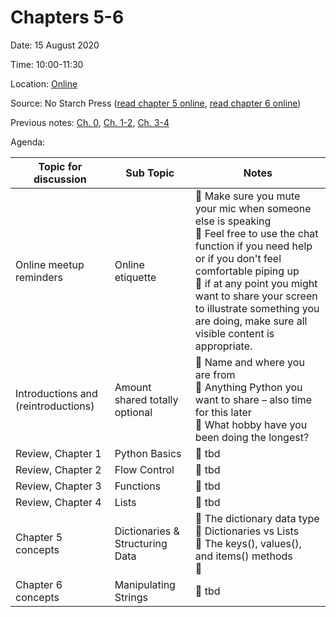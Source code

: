 # Chapters 5-6

Date: 15 August 2020

Time: 10:00-11:30

Location: [Online](https://meet.google.com/dxj-nevd-ypy)

Source: No Starch Press ([read chapter 5 online](https://automatetheboringstuff.com/2e/chapter5/), [read chapter 6 online](https://automatetheboringstuff.com/2e/chapter6/))

Previous notes: [Ch. 0](ch0.md), [Ch. 1-2](ch1-2.md), [Ch. 3-4](ch3-4.md)

Agenda:

**Topic for discussion** | **Sub Topic** | **Notes** |
-- | -- | --
Online meetup reminders |Online etiquette |:sparkling_heart: Make sure you mute your mic when someone else is speaking<br>:sparkling_heart: Feel free to use the chat function if you need help or if you don't feel comfortable piping up<br>:sparkling_heart: if at any point you might want to share your screen to illustrate something you are doing, make sure all visible content is appropriate. |
Introductions and (reintroductions) | Amount shared totally optional |:sparkling_heart: Name and where you are from<br>:sparkling_heart: Anything Python you want to share – also time for this later<br>:sparkling_heart: What hobby have you been doing the longest?
Review, Chapter 1 | Python Basics |:sparkling_heart: tbd
Review, Chapter 2 | Flow Control |:sparkling_heart: tbd
Review, Chapter 3 | Functions |:sparkling_heart: tbd
Review, Chapter 4 | Lists |:sparkling_heart: tbd
Chapter 5 concepts | Dictionaries & Structuring Data |:sparkling_heart: The dictionary data type<br>:sparkling_heart: Dictionaries vs Lists<br>:sparkling_heart: The keys(), values(), and items() methods<br>:sparkling_heart: 
Chapter 6 concepts | Manipulating Strings |:sparkling_heart: tbd
